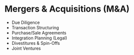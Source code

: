 # Mergers & Acquisitions (M&A)

- Due Diligence
- Transaction Structuring
- Purchase/Sale Agreements
- Integration Planning (Legal)
- Divestitures & Spin-Offs
- Joint Ventures